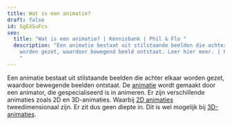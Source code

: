 ```yaml
---
title: Wat is een animatie?
draft: false
id: SgEXSuFcs
seo:
  title: "Wat is een animatie? | Kennisbank | Phil & Flo "
  description: "Een animatie bestaat uit stilstaande beelden die achter elkaar
    worden gezet, waardoor bewegend beeld ontstaat. Leer hier meer. | Phil & Flo
    "
---
```

Een animatie bestaat uit stilstaande beelden die achter elkaar worden gezet, waardoor bewegende beelden ontstaat. De [animatie](https://www.philenflo.nl/oplossingen/animatie-laten-maken/) wordt gemaakt door een animator, die gespecialiseerd is in animeren. Er zijn verschillende animaties zoals 2D en 3D-animaties. Waarbij [2D animaties](https://www.philenflo.nl/2d-animatie/) tweedimensionaal zijn. Er zit dus geen diepte in. Dit is wel mogelijk bij [3D-animaties](https://www.philenflo.nl/3d-animatie-laten-maken/).